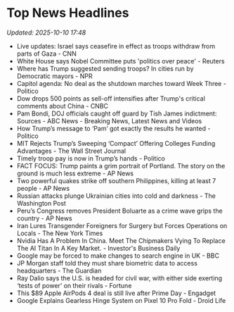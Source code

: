 # Top News Headlines

_Updated: 2025-10-10 17:48_

- Live updates: Israel says ceasefire in effect as troops withdraw from parts of Gaza - CNN
- White House says Nobel Committee puts 'politics over peace' - Reuters
- Where has Trump suggested sending troops? In cities run by Democratic mayors - NPR
- Capitol agenda: No deal as the shutdown marches toward Week Three - Politico
- Dow drops 500 points as sell-off intensifies after Trump's critical comments about China - CNBC
- Pam Bondi, DOJ officials caught off guard by Tish James indictment: Sources - ABC News - Breaking News, Latest News and Videos
- How Trump’s message to ‘Pam’ got exactly the results he wanted - Politico
- MIT Rejects Trump’s Sweeping ‘Compact’ Offering Colleges Funding Advantages - The Wall Street Journal
- Timely troop pay is now in Trump’s hands - Politico
- FACT FOCUS: Trump paints a grim portrait of Portland. The story on the ground is much less extreme - AP News
- Two powerful quakes strike off southern Philippines, killing at least 7 people - AP News
- Russian attacks plunge Ukrainian cities into cold and darkness - The Washington Post
- Peru’s Congress removes President Boluarte as a crime wave grips the country - AP News
- Iran Lures Transgender Foreigners for Surgery but Forces Operations on Locals - The New York Times
- Nvidia Has A Problem In China. Meet The Chipmakers Vying To Replace The AI Titan In A Key Market. - Investor's Business Daily
- Google may be forced to make changes to search engine in UK - BBC
- JP Morgan staff told they must share biometric data to access headquarters - The Guardian
- Ray Dalio says the U.S. is headed for civil war, with either side exerting ‘tests of power’ on their rivals - Fortune
- This $89 Apple AirPods 4 deal is still live after Prime Day - Engadget
- Google Explains Gearless Hinge System on Pixel 10 Pro Fold - Droid Life